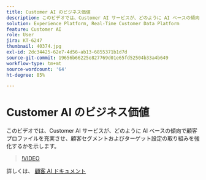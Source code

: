 ```yaml
---
title: Customer AI のビジネス価値
description: このビデオでは、Customer AI サービスが、どのように AI ベースの傾向で顧客プロファイルを充実させ、顧客セグメントおよびターゲット設定の取り組みを強化するかを示します。
solution: Experience Platform, Real-Time Customer Data Platform
feature: Customer AI
role: User
jira: KT-6247
thumbnail: 40374.jpg
exl-id: 2dc34425-62e7-4d56-ab13-6855371b1d7d
source-git-commit: 19656b66225e827769d01e65fd52504b33a4b649
workflow-type: tm+mt
source-wordcount: '64'
ht-degree: 85%

---
```


# Customer AI のビジネス価値

このビデオでは、Customer AI サービスが、どのように AI ベースの傾向で顧客プロファイルを充実させ、顧客セグメントおよびターゲット設定の取り組みを強化するかを示します。

>[!VIDEO](https://video.tv.adobe.com/v/40374?quality=12&learn=on)

詳しくは、 [顧客 AI ドキュメント](https://experienceleague.adobe.com/docs/experience-platform/intelligent-services/customer-ai/overview.html?lang=ja)
